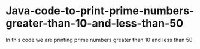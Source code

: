 # Java-code-to-print-prime-numbers-greater-than-10-and-less-than-50

In this code we are printing prime numbers greater than 10 and less than 50

